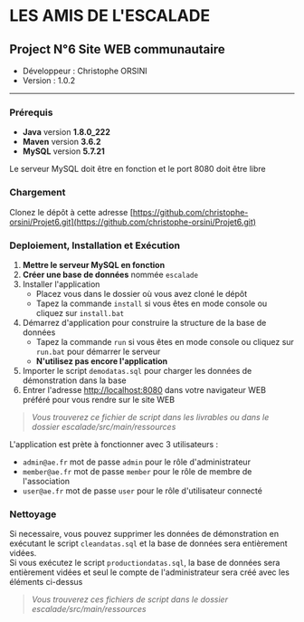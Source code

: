 # LES AMIS DE L'ESCALADE

## Project N°6 Site WEB communautaire

* Développeur : Christophe ORSINI
* Version     : 1.0.2

---
### Prérequis
- **Java** version **1.8.0_222**
- **Maven** version **3.6.2**
- **MySQL** version **5.7.21**
 
Le serveur MySQL doit être en fonction et le port 8080 doit être libre

### Chargement
Clonez le dépôt à cette adresse [https://github.com/christophe-orsini/Projet6.git](https://github.com/christophe-orsini/Projet6.git)

### Deploiement, Installation et Exécution
1. **Mettre le serveur MySQL en fonction**
2. **Créer une base de données** nommée `escalade` 
3. Installer l'application  
    - Placez vous dans le dossier où vous avez cloné le dépôt  
    - Tapez la commande `install` si vous êtes en mode console ou cliquez sur `install.bat`
4. Démarrez d'application pour construire la structure de la base de données 
    - Tapez la commande `run` si vous êtes en mode console ou cliquez sur `run.bat` pour démarrer le serveur  
    - **N'utilisez pas encore l'application**
5. Importer le script `demodatas.sql` pour charger les données de démonstration dans la base
6. Entrer l'adresse [http://localhost:8080](http://localhost:8080) dans votre navigateur WEB préféré pour vous rendre sur le site WEB  

> *Vous trouverez ce fichier de script dans les livrables ou dans le dossier escalade/src/main/ressources*

L'application est prète à fonctionner avec 3 utilisateurs :
- `admin@ae.fr` mot de passe `admin` pour le rôle d'administrateur
- `member@ae.fr` mot de passe `member` pour le rôle de membre de l'association
- `user@ae.fr` mot de passe `user` pour le rôle d'utilisateur connecté

### Nettoyage
Si necessaire, vous pouvez supprimer les données de démonstration en exécutant le script `cleandatas.sql` et la base de données sera entièrement vidées.  
Si vous exécutez le script `productiondatas.sql`, la base de données sera entièrement vidées et seul le compte de l'administrateur sera créé avec les éléments ci-dessus

> *Vous trouverez ces fichiers de script dans le dossier escalade/src/main/ressources*